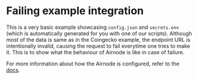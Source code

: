 # Failing example integration

This is a very basic example showcasing `config.json` and `secrets.env` (which is automatically generated for you with
one of our scripts). Although most of the data is same as in the Coingecko example, the endpoint URL is intentionally
invalid, causing the request to fail everytime one tries to make it. This is to show what the behaviour of Airnode is
like in case of failure.

For more information about how the Airnode is configured, refer to the
[docs](https://docs.api3.org/airnode/latest/grp-providers/guides/build-an-airnode/configuring-airnode.html).
